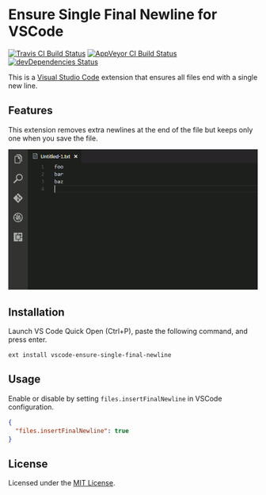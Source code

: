 # Ensure Single Final Newline for VSCode

[![Travis CI Build Status](https://img.shields.io/travis/jmlntw/vscode-ensure-single-final-newline.svg?label=travisci&maxAge=86400)](https://travis-ci.org/jmlntw/vscode-ensure-single-final-newline)
[![AppVeyor CI Build Status](https://img.shields.io/appveyor/ci/jmlntw/vscode-ensure-single-final-newline.svg?label=appveyor&maxAge=86400)](https://ci.appveyor.com/project/jmlntw/vscode-ensure-single-final-newline)
[![devDependencies Status](https://img.shields.io/david/dev/jmlntw/vscode-ensure-single-final-newline.svg?maxAge=86400)](https://david-dm.org/jmlntw/vscode-ensure-single-final-newline?type=dev)

This is a [Visual Studio Code](https://code.visualstudio.com/) extension that ensures all files end with a single new line.

## Features

This extension removes extra newlines at the end of the file but keeps only one when you save the file.

![Screenshot](images/screenshot.gif)

## Installation

Launch VS Code Quick Open (Ctrl+P), paste the following command, and press enter.

```
ext install vscode-ensure-single-final-newline
```

## Usage

Enable or disable by setting `files.insertFinalNewline` in VSCode configuration.

```json
{
  "files.insertFinalNewline": true
}
```

## License

Licensed under the [MIT License](LICENSE.md).
